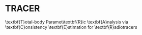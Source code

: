 # TRACER
\textbf{T}otal-body Paramet\textbf{R}ic \textbf{A}nalysis via \textbf{C}onsistency \textbf{E}stimation for \textbf{R}adiotracers
